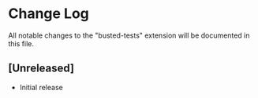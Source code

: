 # Change Log

All notable changes to the "busted-tests" extension will be documented in this file.

## [Unreleased]

- Initial release
